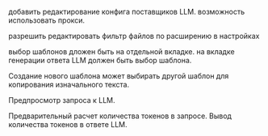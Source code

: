 добавить редактирование конфига поставщиков LLM. возможность использовать прокси.


разрешить редактировать фильтр файлов по расширению в настройках

выбор шаблонов дложен быть на отдельной вкладке. на вкладке генерации ответа LLM должен быть выбор шаблона.

Создание нового шаблона может выбирать другой шаблон для копирования изначального текста.


Предпросмотр запроса к LLM.


Предварительный расчет количества токенов в запросе.
Вывод количества токенов в ответе LLM.






